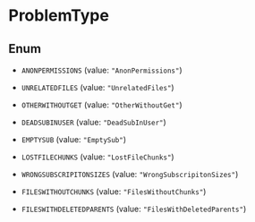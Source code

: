 

# ProblemType

## Enum


* `ANONPERMISSIONS` (value: `"AnonPermissions"`)

* `UNRELATEDFILES` (value: `"UnrelatedFiles"`)

* `OTHERWITHOUTGET` (value: `"OtherWithoutGet"`)

* `DEADSUBINUSER` (value: `"DeadSubInUser"`)

* `EMPTYSUB` (value: `"EmptySub"`)

* `LOSTFILECHUNKS` (value: `"LostFileChunks"`)

* `WRONGSUBSCRIPITONSIZES` (value: `"WrongSubscripitonSizes"`)

* `FILESWITHOUTCHUNKS` (value: `"FilesWithoutChunks"`)

* `FILESWITHDELETEDPARENTS` (value: `"FilesWithDeletedParents"`)



